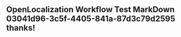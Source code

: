 <properties
ms.topic="hero-topic"
ms.test1="hero-topic"
ms.test2="test"/>

## OpenLocalization Workflow Test MarkDown 03041d96-3c5f-4405-841a-87d3c79d2595 thanks!
